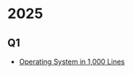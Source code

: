 # 2025

## Q1

- [Operating System in 1,000 Lines](https://operating-system-in-1000-lines.vercel.app/en/)
